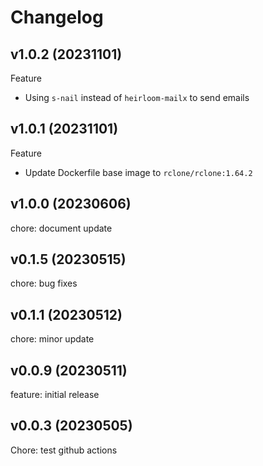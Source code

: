# Changelog

## v1.0.2 (20231101)

Feature

- Using `s-nail` instead of `heirloom-mailx` to send emails

## v1.0.1 (20231101)

Feature

- Update Dockerfile base image to `rclone/rclone:1.64.2`

## v1.0.0 (20230606)

chore: document update

## v0.1.5 (20230515)

chore: bug fixes

## v0.1.1 (20230512)

chore: minor update

## v0.0.9 (20230511)

feature: initial release

## v0.0.3 (20230505)

Chore: test github actions
